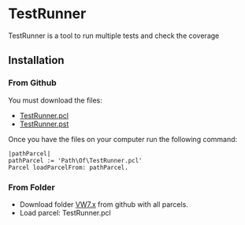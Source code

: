 # TestRunner

TestRunner is a tool to run multiple tests and check the coverage

## Installation

### From Github

You must download the files:

* [TestRunner.pcl](https://raw.githubusercontent.com/OBJECTSEMANTICS/SmallSuiteGenerator/master/VW7.x/TestRunner.pcl)
* [TestRunner.pst](https://raw.githubusercontent.com/OBJECTSEMANTICS/SmallSuiteGenerator/master/VW7.x/TestRunner.pst)


Once you have the files on your computer run the following command:


```Smalltalk
|pathParcel|
pathParcel := 'Path\Of\TestRunner.pcl'
Parcel loadParcelFrom: pathParcel.
```

### From Folder

- Download folder [VW7.x](https://github.com/OBJECTSEMANTICS/SmallSuiteGenerator/tree/master/VW7.x) from github with all parcels.
- Load parcel: TestRunner.pcl

